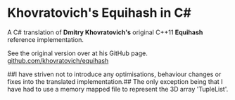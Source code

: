 # Khovratovich's Equihash in C\#

A C# translation of **Dmitry Khovratovich's** original C++11 **Equihash** reference implementation.

See the original version over at his GitHub page.
[github.com/khovratovich/equihash](https://github.com/khovratovich/equihash)

##I have striven not to introduce any optimisations, behaviour changes or fixes into the translated implementation.##
The only exception being that I have had to use a memory mapped file to represent the 3D array 'TupleList'.



